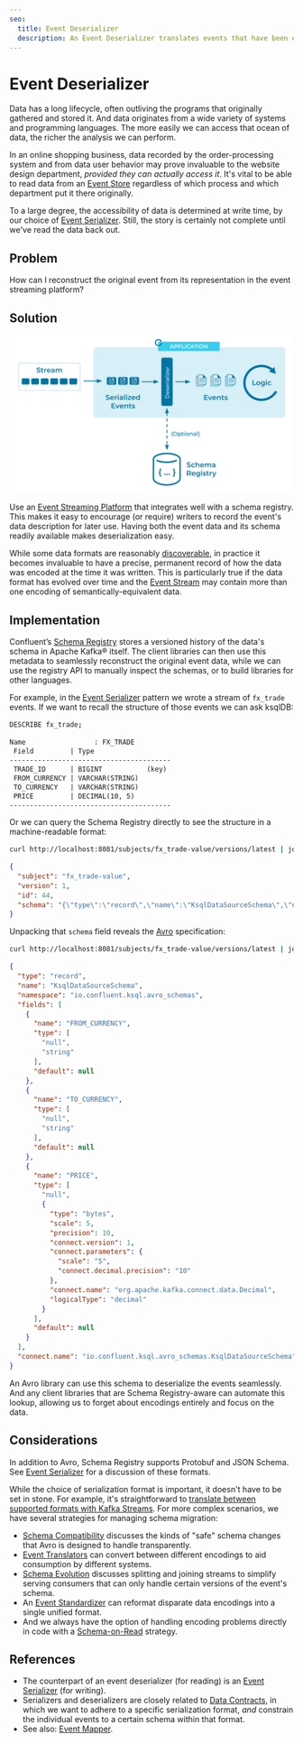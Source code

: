 ```yaml
---
seo:
  title: Event Deserializer
  description: An Event Deserializer translates events that have been encoded for storage into usable, language-specific data structures.
---
```


# Event Deserializer

Data has a long lifecycle, often outliving the programs that
originally gathered and stored it. And data originates from a wide
variety of systems and programming languages. The more easily we can
access that ocean of data, the richer the analysis we can perform.

In an online shopping business, data recorded by the order-processing
system and from data user behavior may prove invaluable to the website
design department, _provided they can actually access it_. It's
vital to be able to read data from an [Event
Store](../event-storage/event-store.md) regardless of which process
and which department put it there originally.

To a large degree, the accessibility of data is determined at write
time, by our choice of [Event
Serializer](event-serializer.md). Still, the story is certainly not
complete until we've read the data back out.

## Problem

How can I reconstruct the original event from its representation in the event streaming platform?

## Solution

![event deserializer](../img/event-deserializer.svg)

Use an [Event Streaming
Platform](../event-stream/event-streaming-platform.md) that integrates
well with a schema registry. This makes it easy to encourage (or
require) writers to record the event's data description for later
use. Having both the event data and its schema readily available makes
deserialization easy.

While some data formats are reasonably
[discoverable](https://en.wikipedia.org/wiki/Discoverability), in
practice it becomes invaluable to have a precise, permanent record of
how the data was encoded at the time it was written. This is
particularly true if the data format has evolved over time and the
[Event Stream](../event-stream/event-stream.md) may contain more than
one encoding of semantically-equivalent data.

## Implementation

Confluent’s [Schema
Registry](https://docs.confluent.io/cloud/current/cp-component/schema-reg-cloud-config.html)
stores a versioned history of the data's schema in Apache Kafka®
itself. The client libraries can then use this metadata to seamlessly
reconstruct the original event data, while we can use the registry API
to manually inspect the schemas, or to build libraries for other
languages.

For example, in the [Event Serializer](event-serializer.md) pattern
we wrote a stream of `fx_trade` events. If we want to recall the
structure of those events we can ask ksqlDB:

```sh
DESCRIBE fx_trade;
```

```text
Name                 : FX_TRADE
 Field         | Type
----------------------------------------
 TRADE_ID      | BIGINT           (key)
 FROM_CURRENCY | VARCHAR(STRING)
 TO_CURRENCY   | VARCHAR(STRING)
 PRICE         | DECIMAL(10, 5)
----------------------------------------
```

Or we can query the Schema Registry directly to see the structure in a
machine-readable format:

```sh
curl http://localhost:8081/subjects/fx_trade-value/versions/latest | jq .
```

```json
{
  "subject": "fx_trade-value",
  "version": 1,
  "id": 44,
  "schema": "{\"type\":\"record\",\"name\":\"KsqlDataSourceSchema\",\"namespace\":\"io.confluent.ksql.avro_schemas\",\"fields\":[{\"name\":\"FROM_CURRENCY\",\"type\":[\"null\",\"string\"],\"default\":null},{\"name\":\"TO_CURRENCY\",\"type\":[\"null\",\"string\"],\"default\":null},{\"name\":\"PRICE\",\"type\":[\"null\",{\"type\":\"bytes\",\"scale\":5,\"precision\":10,\"connect.version\":1,\"connect.parameters\":{\"scale\":\"5\",\"connect.decimal.precision\":\"10\"},\"connect.name\":\"org.apache.kafka.connect.data.Decimal\",\"logicalType\":\"decimal\"}],\"default\":null}],\"connect.name\":\"io.confluent.ksql.avro_schemas.KsqlDataSourceSchema\"}"
}
```

Unpacking that `schema` field reveals the [Avro][avro] specification:

```sh
curl http://localhost:8081/subjects/fx_trade-value/versions/latest | jq -rc .schema | jq .
```
```json
{
  "type": "record",
  "name": "KsqlDataSourceSchema",
  "namespace": "io.confluent.ksql.avro_schemas",
  "fields": [
    {
      "name": "FROM_CURRENCY",
      "type": [
        "null",
        "string"
      ],
      "default": null
    },
    {
      "name": "TO_CURRENCY",
      "type": [
        "null",
        "string"
      ],
      "default": null
    },
    {
      "name": "PRICE",
      "type": [
        "null",
        {
          "type": "bytes",
          "scale": 5,
          "precision": 10,
          "connect.version": 1,
          "connect.parameters": {
            "scale": "5",
            "connect.decimal.precision": "10"
          },
          "connect.name": "org.apache.kafka.connect.data.Decimal",
          "logicalType": "decimal"
        }
      ],
      "default": null
    }
  ],
  "connect.name": "io.confluent.ksql.avro_schemas.KsqlDataSourceSchema"
}
```

An Avro library can use this schema to deserialize the events
seamlessly. And any client libraries that are Schema Registry-aware
can automate this lookup, allowing us to forget about encodings
entirely and focus on the data.

## Considerations

In addition to Avro, Schema Registry supports Protobuf and JSON
Schema. See [Event Serializer](event-serializer.md) for a discussion
of these formats.

While the choice of serialization format is important, it doesn't have
to be set in stone. For example, it's straightforward to 
[translate between supported formats with Kafka Streams](https://developer.confluent.io/confluent-tutorials/serialization/kstreams/). 
For more complex scenarios, we have several strategies for managing schema migration:

* [Schema Compatibility](../event-stream/schema-evolution.md)
  discusses the kinds of "safe" schema changes that Avro is designed
  to handle transparently.
* [Event Translators](../event-processing/event-translator.md ) can
  convert between different encodings to aid consumption by different
  systems.
* [Schema Evolution](../event-stream/schema-evolution.md)
  discusses splitting and joining streams to simplify serving
  consumers that can only handle certain versions of the event's
  schema.
* An [Event Standardizer](event-standardizer.md) can reformat
  disparate data encodings into a single unified format.
* And we always have the option of handling encoding problems directly
  in code with a [Schema-on-Read](schema-on-read.md) strategy.

## References

* The counterpart of an event deserializer (for reading) is an [Event Serializer](event-serializer.md) (for writing).
* Serializers and deserializers are closely related to [Data
  Contracts](data-contract.md), in which we want to adhere to a
  specific serialization format, _and_ constrain the individual events
  to a certain schema within that format.
* See also: [Event Mapper](../event-processing/event-mapper.md).

[Avro]: https://avro.apache.org/docs/current/
